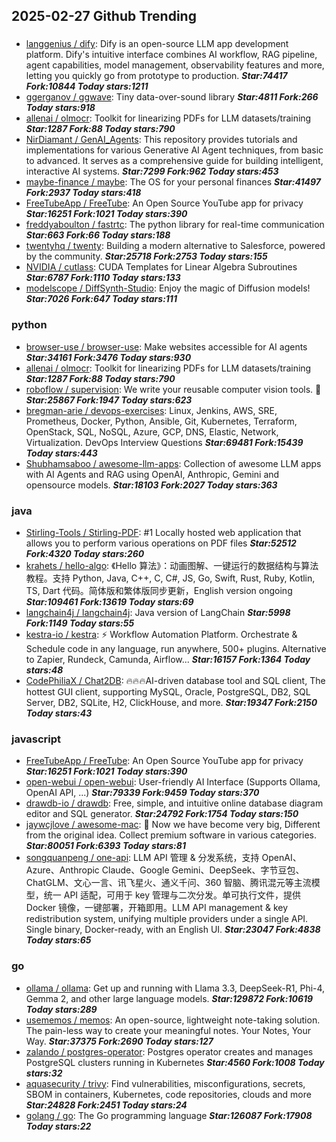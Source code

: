 ## 2025-02-27 Github Trending

### 
* [langgenius / dify](https://github.com/langgenius/dify): Dify is an open-source LLM app development platform. Dify's intuitive interface combines AI workflow, RAG pipeline, agent capabilities, model management, observability features and more, letting you quickly go from prototype to production. ***Star:74417 Fork:10844 Today stars:1211***
* [ggerganov / ggwave](https://github.com/ggerganov/ggwave): Tiny data-over-sound library ***Star:4811 Fork:266 Today stars:918***
* [allenai / olmocr](https://github.com/allenai/olmocr): Toolkit for linearizing PDFs for LLM datasets/training ***Star:1287 Fork:88 Today stars:790***
* [NirDiamant / GenAI_Agents](https://github.com/NirDiamant/GenAI_Agents): This repository provides tutorials and implementations for various Generative AI Agent techniques, from basic to advanced. It serves as a comprehensive guide for building intelligent, interactive AI systems. ***Star:7299 Fork:962 Today stars:453***
* [maybe-finance / maybe](https://github.com/maybe-finance/maybe): The OS for your personal finances ***Star:41497 Fork:2937 Today stars:418***
* [FreeTubeApp / FreeTube](https://github.com/FreeTubeApp/FreeTube): An Open Source YouTube app for privacy ***Star:16251 Fork:1021 Today stars:390***
* [freddyaboulton / fastrtc](https://github.com/freddyaboulton/fastrtc): The python library for real-time communication ***Star:663 Fork:66 Today stars:188***
* [twentyhq / twenty](https://github.com/twentyhq/twenty): Building a modern alternative to Salesforce, powered by the community. ***Star:25718 Fork:2753 Today stars:155***
* [NVIDIA / cutlass](https://github.com/NVIDIA/cutlass): CUDA Templates for Linear Algebra Subroutines ***Star:6787 Fork:1110 Today stars:133***
* [modelscope / DiffSynth-Studio](https://github.com/modelscope/DiffSynth-Studio): Enjoy the magic of Diffusion models! ***Star:7026 Fork:647 Today stars:111***

### python
* [browser-use / browser-use](https://github.com/browser-use/browser-use): Make websites accessible for AI agents ***Star:34161 Fork:3476 Today stars:930***
* [allenai / olmocr](https://github.com/allenai/olmocr): Toolkit for linearizing PDFs for LLM datasets/training ***Star:1287 Fork:88 Today stars:790***
* [roboflow / supervision](https://github.com/roboflow/supervision): We write your reusable computer vision tools. 💜 ***Star:25867 Fork:1947 Today stars:623***
* [bregman-arie / devops-exercises](https://github.com/bregman-arie/devops-exercises): Linux, Jenkins, AWS, SRE, Prometheus, Docker, Python, Ansible, Git, Kubernetes, Terraform, OpenStack, SQL, NoSQL, Azure, GCP, DNS, Elastic, Network, Virtualization. DevOps Interview Questions ***Star:69481 Fork:15439 Today stars:443***
* [Shubhamsaboo / awesome-llm-apps](https://github.com/Shubhamsaboo/awesome-llm-apps): Collection of awesome LLM apps with AI Agents and RAG using OpenAI, Anthropic, Gemini and opensource models. ***Star:18103 Fork:2027 Today stars:363***

### java
* [Stirling-Tools / Stirling-PDF](https://github.com/Stirling-Tools/Stirling-PDF): #1 Locally hosted web application that allows you to perform various operations on PDF files ***Star:52512 Fork:4320 Today stars:260***
* [krahets / hello-algo](https://github.com/krahets/hello-algo): 《Hello 算法》：动画图解、一键运行的数据结构与算法教程。支持 Python, Java, C++, C, C#, JS, Go, Swift, Rust, Ruby, Kotlin, TS, Dart 代码。简体版和繁体版同步更新，English version ongoing ***Star:109461 Fork:13619 Today stars:69***
* [langchain4j / langchain4j](https://github.com/langchain4j/langchain4j): Java version of LangChain ***Star:5998 Fork:1149 Today stars:55***
* [kestra-io / kestra](https://github.com/kestra-io/kestra): ⚡ Workflow Automation Platform. Orchestrate & Schedule code in any language, run anywhere, 500+ plugins. Alternative to Zapier, Rundeck, Camunda, Airflow... ***Star:16157 Fork:1364 Today stars:48***
* [CodePhiliaX / Chat2DB](https://github.com/CodePhiliaX/Chat2DB): 🔥🔥🔥AI-driven database tool and SQL client, The hottest GUI client, supporting MySQL, Oracle, PostgreSQL, DB2, SQL Server, DB2, SQLite, H2, ClickHouse, and more. ***Star:19347 Fork:2150 Today stars:43***

### javascript
* [FreeTubeApp / FreeTube](https://github.com/FreeTubeApp/FreeTube): An Open Source YouTube app for privacy ***Star:16251 Fork:1021 Today stars:390***
* [open-webui / open-webui](https://github.com/open-webui/open-webui): User-friendly AI Interface (Supports Ollama, OpenAI API, ...) ***Star:79339 Fork:9459 Today stars:370***
* [drawdb-io / drawdb](https://github.com/drawdb-io/drawdb): Free, simple, and intuitive online database diagram editor and SQL generator. ***Star:24792 Fork:1754 Today stars:150***
* [jaywcjlove / awesome-mac](https://github.com/jaywcjlove/awesome-mac):  Now we have become very big, Different from the original idea. Collect premium software in various categories. ***Star:80051 Fork:6393 Today stars:81***
* [songquanpeng / one-api](https://github.com/songquanpeng/one-api): LLM API 管理 & 分发系统，支持 OpenAI、Azure、Anthropic Claude、Google Gemini、DeepSeek、字节豆包、ChatGLM、文心一言、讯飞星火、通义千问、360 智脑、腾讯混元等主流模型，统一 API 适配，可用于 key 管理与二次分发。单可执行文件，提供 Docker 镜像，一键部署，开箱即用。LLM API management & key redistribution system, unifying multiple providers under a single API. Single binary, Docker-ready, with an English UI. ***Star:23047 Fork:4838 Today stars:65***

### go
* [ollama / ollama](https://github.com/ollama/ollama): Get up and running with Llama 3.3, DeepSeek-R1, Phi-4, Gemma 2, and other large language models. ***Star:129872 Fork:10619 Today stars:289***
* [usememos / memos](https://github.com/usememos/memos): An open-source, lightweight note-taking solution. The pain-less way to create your meaningful notes. Your Notes, Your Way. ***Star:37375 Fork:2690 Today stars:127***
* [zalando / postgres-operator](https://github.com/zalando/postgres-operator): Postgres operator creates and manages PostgreSQL clusters running in Kubernetes ***Star:4560 Fork:1008 Today stars:32***
* [aquasecurity / trivy](https://github.com/aquasecurity/trivy): Find vulnerabilities, misconfigurations, secrets, SBOM in containers, Kubernetes, code repositories, clouds and more ***Star:24828 Fork:2451 Today stars:24***
* [golang / go](https://github.com/golang/go): The Go programming language ***Star:126087 Fork:17908 Today stars:22***
